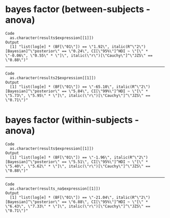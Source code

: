 # bayes factor (between-subjects - anova)

    Code
      as.character(results$expression[[1]])
    Output
      [1] "list(log[e] * (BF[\"01\"]) == \"1.92\", italic(R^\"2\")[Bayesian]^\"posterior\" == \"0.24\", CI[\"95%\"]^HDI ~ \"[\" * \"-0.06\", \"0.55\" * \"]\", italic(\"r\")[\"Cauchy\"]^\"JZS\" == \"0.88\")"

---

    Code
      as.character(results2$expression[[1]])
    Output
      [1] "list(log[e] * (BF[\"01\"]) == \"-65.10\", italic(R^\"2\")[Bayesian]^\"posterior\" == \"5.84\", CI[\"99%\"]^HDI ~ \"[\" * \"5.73\", \"5.95\" * \"]\", italic(\"r\")[\"Cauchy\"]^\"JZS\" == \"0.71\")"

# bayes factor (within-subjects - anova)

    Code
      as.character(results$expression[[1]])
    Output
      [1] "list(log[e] * (BF[\"01\"]) == \"-1.96\", italic(R^\"2\")[Bayesian]^\"posterior\" == \"5.51\", CI[\"95%\"]^HDI ~ \"[\" * \"5.40\", \"5.62\" * \"]\", italic(\"r\")[\"Cauchy\"]^\"JZS\" == \"0.88\")"

---

    Code
      as.character(results_na$expression[[1]])
    Output
      [1] "list(log[e] * (BF[\"01\"]) == \"-21.04\", italic(R^\"2\")[Bayesian]^\"posterior\" == \"6.88\", CI[\"95%\"]^HDI ~ \"[\" * \"6.43\", \"7.33\" * \"]\", italic(\"r\")[\"Cauchy\"]^\"JZS\" == \"0.71\")"

